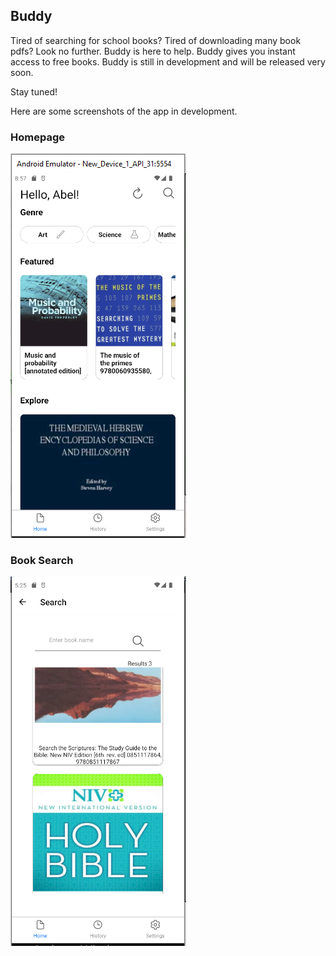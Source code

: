 ## Buddy
Tired of searching for school books? Tired of downloading many book pdfs? Look no further.
Buddy is here to help. Buddy gives you instant access to free books.
Buddy is still in development and will be released very soon.

Stay tuned!

Here are some screenshots of the app in development.

### Homepage

![BuddyHomepage](/assets/screenshots/Homepage.png)

### Book Search

![BuddyBookSearc](/assets/screenshots/Search%20Page.png)